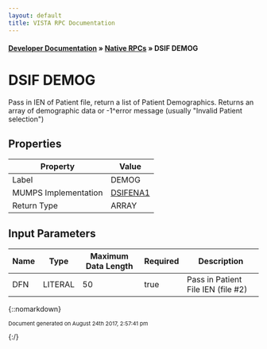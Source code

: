 ```yaml
---
layout: default
title: VISTA RPC Documentation
---
```


#### [Developer Documentation](../index) &#187; [Native RPCs](TableOfContents) &#187; DSIF DEMOG<br/>
# DSIF DEMOG

Pass in IEN of Patient file, return a list of Patient Demographics. Returns an array of demographic data or -1^error message (usually "Invalid Patient selection")

## Properties

Property | Value
--- | ---
Label | DEMOG
MUMPS Implementation | [DSIFENA1](http://code.osehra.org/dox/Routine_DSIFENA1_source.html)
Return Type | ARRAY


## Input Parameters

Name | Type | Maximum Data Length | Required | Description
--- | --- | --- | --- | ---
DFN | LITERAL | 50 | true | Pass in Patient File IEN (file #2) 



{::nomarkdown} <br/><p style="font-size: 11px">Document generated on August 24th 2017, 2:57:41 pm</p>{:/}